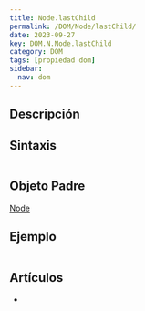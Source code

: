 ```yaml
---
title: Node.lastChild
permalink: /DOM/Node/lastChild/
date: 2023-09-27
key: DOM.N.Node.lastChild
category: DOM
tags: [propiedad dom]
sidebar:
  nav: dom
---
```


## Descripción


## Sintaxis


```javascript

```


## Objeto Padre


[Node](https://www.w3api.com/DOM/Node/)


## Ejemplo


```javascript

```


## Artículos

- 
